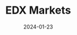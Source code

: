 ---  
layout: startup_page  
title: "EDX Markets"  
id: "edxmarkets.com"  
permalink: "/edxmarketsedxmarkets.com01232024/"  
website: "https://edxmarkets.com/"  
funding_round: "Series B"  
funding_amount: ""  
investors: "Pantera Capital, Sequoia Capital, Citadel Securities, Fidelity Digital Assets, Virtu Financial, Charles Schwab, DV Crypto, GSR Markets LTD, GTS, HRT Technology, Miami International Holdings, Paradigm"  
about: "EDX Markets is a digital asset marketplace designed for crypto-native firms and large financial institutions. It offers safer, faster, and more efficient digital asset trading, leveraging traditional financial market best practices. The platform recently launched EDX Clearing, a clearinghouse that streamlines settlement and reduces counterparty risk."  
markets: "Fintech, Cryptocurrency, Bitcoin, Ether, API, Digital Assets, Crypto, Crypto Exchange, Bitcoin Exchange, Clearinghouse, Asset Management, Financial Services"  
hq: "Hoboken, New Jersey, United States"  
founded_year: "2022"  
linkedin: "https://www.linkedin.com/company/edx-markets"  
twitter: ""  
instagram: ""  
facebook: ""  
crunchbase: "https://www.crunchbase.com/organization/edx-markets"  
pitchbook: "https://pitchbook.com/profiles/company/510350-14"  

date_display: "23-Jan-2024"  
date: "2024-01-23"

# SEO Optimization  
meta_title: "EDX Markets - Series B"  
meta_description: "EDX Markets, EDX Markets is a digital asset marketplace designed for crypto-native firms and large financial institutions. It offers safer, faster, and more effici..."  
meta_keywords: "EDX Markets, Fintech, Cryptocurrency, Bitcoin, Ether, API, Digital Assets, Crypto, Crypto Exchange, Bitcoin Exchange, Clearinghouse, Asset Management, Financial Services, Series B funding"  
canonical_url: "https://startup.projectstartups.com/edxmarketsedxmarkets.com01232024/"  
---